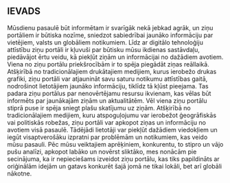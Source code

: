 ## IEVADS

Mūsdienu pasaulē būt informētam ir svarīgāk nekā jebkad agrāk, un ziņu portāliem ir būtiska nozīme, sniedzot sabiedrībai jaunāko informāciju par vietējiem, valsts un globāliem notikumiem. Līdz ar digitālo tehnoloģiju attīstību ziņu portāli ir kļuvuši par būtisku mūsu ikdienas sastāvdaļu, piedāvājot ērtu veidu, kā piekļūt ziņām un informācijai no dažādiem avotiem.
Viena no ziņu portālu priekšrocībām ir to spēja piegādāt ziņas reāllaikā. Atšķirībā no tradicionālajiem drukātajiem medijiem, kurus ierobežo drukas grafiki, ziņu portāli var atjaunināt savu saturu notikumu attīstības gaitā, nodrošinot lietotājiem jaunāko informāciju, tiklīdz tā kļūst pieejama. Tas padara ziņu portālus par nenovērtējamu resursu ikvienam, kas vēlas būt informēts par jaunākajām ziņām un aktualitātēm.
Vēl viena ziņu portālu stiprā puse ir spēja sniegt plašu skatījumu uz ziņām. Atšķirībā no tradicionālajiem medijiem, kuru atspoguļojumu var ierobežot ģeogrāfiskās vai politiskās robežas, ziņu portāli var apkopot ziņas un informāciju no avotiem visā pasaulē. Tādējādi lietotāji var piekļūt dažādiem viedokļiem un iegūt visaptverošāku izpratni par problēmām un notikumiem, kas veido mūsu pasauli.
Pēc mūsu veiktajiem aprēķiniem, konkurentu, to stipro un vājo pušu analīzi, apkopot labāko un novērst sliktāko, mes nonācām pie secinājuma, ka ir nepieciešams izveidot ziņu portālu, kas tiks papildināts ar oriģinālām idejām un gatavs konkurēt šajā jomā ne tikai lokāli, bet arī globāli nākotne.
